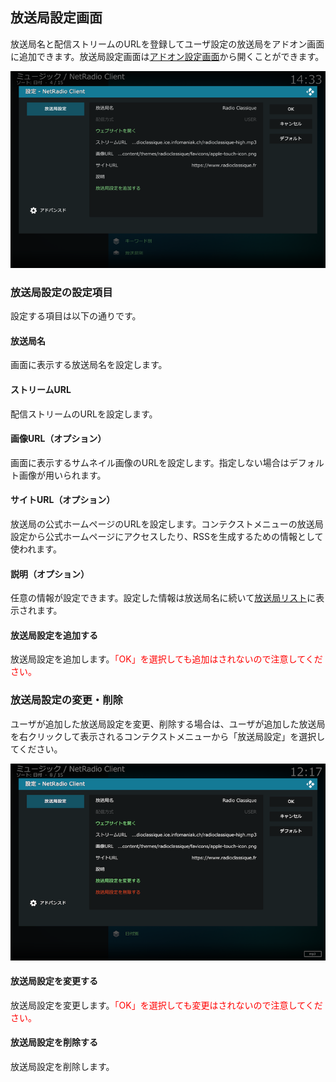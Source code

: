 
## 放送局設定画面

放送局名と配信ストリームのURLを登録してユーザ設定の放送局をアドオン画面に追加できます。放送局設定画面は[アドオン設定画面](./200_アドオン設定画面.md#一般)から開くことができます。

![放送局設定画面](images/2_アドオン設定画面/一般/放送局設定.png)

### 放送局設定の設定項目

設定する項目は以下の通りです。

#### 放送局名

画面に表示する放送局名を設定します。

#### ストリームURL

配信ストリームのURLを設定します。

#### 画像URL（オプション）

画面に表示するサムネイル画像のURLを設定します。指定しない場合はデフォルト画像が用いられます。

#### サイトURL（オプション）

放送局の公式ホームページのURLを設定します。コンテクストメニューの放送局設定から公式ホームページにアクセスしたり、RSSを生成するための情報として使われます。

#### 説明（オプション）

任意の情報が設定できます。設定した情報は放送局名に続いて[放送局リスト](./110_放送局リスト.md)に表示されます。

#### 放送局設定を追加する

放送局設定を追加します。<span style="color:red;">「OK」を選択しても追加はされないので注意してください。</span>

### 放送局設定の変更・削除

ユーザが追加した放送局設定を変更、削除する場合は、ユーザが追加した放送局を右クリックして表示されるコンテクストメニューから「放送局設定」を選択してください。

![放送局設定画面](images/5_放送局設定画面/2_放送局設定（USER）.png)

#### 放送局設定を変更する

放送局設定を変更します。<span style="color:red;">「OK」を選択しても変更はされないので注意してください。</span>

#### 放送局設定を削除する

放送局設定を削除します。

